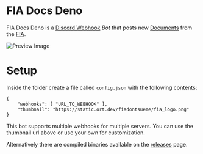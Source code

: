 # FIA Docs Deno
FIA Docs Deno is a [Discord Webhook](https://support.discord.com/hc/en-us/articles/228383668-Intro-to-Webhooks) *Bot* that posts new [Documents](https://www.fia.com/documents) from the [FIA](https://www.fia.com/).

![Preview Image](https://i.imgur.com/TIbLZ1e.png "Preview Image")

# Setup

Inside the folder create a file called `config.json` with the following contents:
```
{
    "webhooks": [ "URL_TO_WEBHOOK" ],
    "thumbnail": "https://static.ort.dev/fiadontsueme/fia_logo.png"
}
```

This bot supports multiple webhooks for multiple servers. You can use the thumbnail url above or use your own for customization.

Alternatively there are compiled binaries available on the [releases](https://github.com/MarkusTheOrt/FIADocsDeno/releases) page.